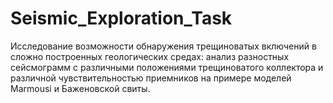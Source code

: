 # Seismic_Exploration_Task

Исследование возможности обнаружения трещиноватых включений в сложно построенных геологических средах:
анализ разностных сейсмограмм c различными положениями трещиноватого коллектора и различной чувствительностью приемников
на примере моделей Marmousi и Баженовской свиты.

